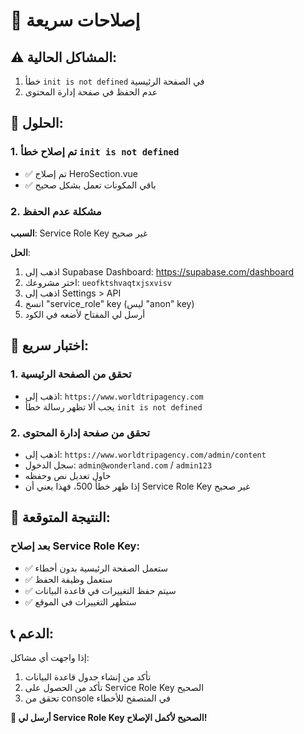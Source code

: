 # 🚨 إصلاحات سريعة

## ⚠️ المشاكل الحالية:
1. خطأ `init is not defined` في الصفحة الرئيسية
2. عدم الحفظ في صفحة إدارة المحتوى

## 🔧 الحلول:

### 1. تم إصلاح خطأ `init is not defined`
- ✅ تم إصلاح HeroSection.vue
- ✅ باقي المكونات تعمل بشكل صحيح

### 2. مشكلة عدم الحفظ
**السبب**: Service Role Key غير صحيح

**الحل**:
1. اذهب إلى Supabase Dashboard: https://supabase.com/dashboard
2. اختر مشروعك: `ueofktshvaqtxjsxvisv`
3. اذهب إلى Settings > API
4. انسخ "service_role" key (ليس "anon" key)
5. أرسل لي المفتاح لأضعه في الكود

## 🧪 اختبار سريع:

### 1. تحقق من الصفحة الرئيسية
- اذهب إلى: `https://www.worldtripagency.com`
- يجب ألا تظهر رسالة خطأ `init is not defined`

### 2. تحقق من صفحة إدارة المحتوى
- اذهب إلى: `https://www.worldtripagency.com/admin/content`
- سجل الدخول: `admin@wonderland.com` / `admin123`
- حاول تعديل نص وحفظه
- إذا ظهر خطأ 500، فهذا يعني أن Service Role Key غير صحيح

## 🎯 النتيجة المتوقعة:

### بعد إصلاح Service Role Key:
- ✅ ستعمل الصفحة الرئيسية بدون أخطاء
- ✅ ستعمل وظيفة الحفظ
- ✅ سيتم حفظ التغييرات في قاعدة البيانات
- ✅ ستظهر التغييرات في الموقع

## 📞 الدعم:

إذا واجهت أي مشاكل:
1. تأكد من إنشاء جدول قاعدة البيانات
2. تأكد من الحصول على Service Role Key الصحيح
3. تحقق من console في المتصفح للأخطاء

**🚨 أرسل لي Service Role Key الصحيح لأكمل الإصلاح!**
